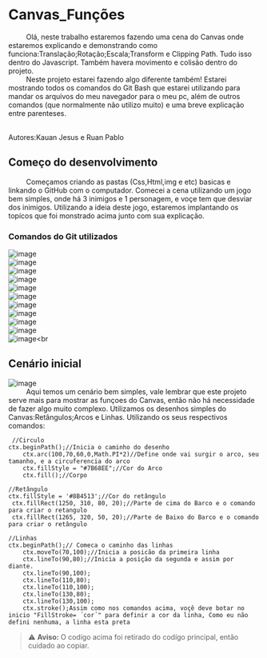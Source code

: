 # Canvas_Funções 
&nbsp;&nbsp;&nbsp;&nbsp;&nbsp;&nbsp;&nbsp;&nbsp;&nbsp;Olá, neste trabalho estaremos fazendo uma cena do Canvas onde estaremos explicando e demonstrando como funciona:Translação;Rotação;Escala;Transform e Clipping Path. Tudo isso dentro do Javascript. Também havera movimento e colisão dentro do projeto.<br>
&nbsp;&nbsp;&nbsp;&nbsp;&nbsp;&nbsp;&nbsp;&nbsp;&nbsp;Neste projeto estarei fazendo algo diferente também! Estarei mostrando todos os comandos do Git Bash que estarei utilizando para mandar os arquivos do meu navegador para o meu pc, além de outros comandos (que normalmente não utilizo muito) e uma breve explicação entre parenteses.

<br>
Autores:Kauan Jesus e Ruan Pablo

## Começo do desenvolvimento
&nbsp;&nbsp;&nbsp;&nbsp;&nbsp;&nbsp;&nbsp;&nbsp;&nbsp;Começamos criando as pastas (Css,Html,img e etc) basicas e linkando o GitHub com o computador. Comecei a cena utilizando um jogo bem simples, onde há 3 inimigos e 1 personagem, e voçe tem que desviar dos inimigos.  Utilizando a ideia deste jogo, estaremos implantando os topícos que foi monstrado acima junto com sua explicação.<br>
### Comandos do Git utilizados<br>
![image](https://github.com/RuanPSilva/Canvas_Funcoes/assets/127852225/4194e9cc-da18-431d-836a-290d6f578bdc)<br>
![image](https://github.com/RuanPSilva/Canvas_Funcoes/assets/127852225/a8ca5e4e-355d-407f-9bfe-bc1050efe41e)<br>
![image](https://github.com/RuanPSilva/Canvas_Funcoes/assets/127852225/d4ba7f39-4f38-408a-994f-739cf4ae2fde)<br>
![image](https://github.com/RuanPSilva/Canvas_Funcoes/assets/127852225/100269c2-6805-465a-b985-b475fd455a6b)<br>
![image](https://github.com/RuanPSilva/Canvas_Funcoes/assets/127852225/4a6a81c0-b763-4f49-9ee2-df2ef1126678)<br>
![image](https://github.com/RuanPSilva/Canvas_Funcoes/assets/127852225/e44105ae-b91e-4641-b756-f47cd78200d0)<br>
![image](https://github.com/RuanPSilva/Canvas_Funcoes/assets/127852225/84045ed3-c850-43be-8495-ffaf3c3c1f2a)<br>
![image](https://github.com/RuanPSilva/Canvas_Funcoes/assets/127852225/e636881f-0eb3-4ba2-9796-3fd76ddb353d)<br>
![image](https://github.com/RuanPSilva/Canvas_Funcoes/assets/127852225/548d3f42-eee8-4c1e-87e4-5f6746c44706)<br>
![image](https://github.com/RuanPSilva/Canvas_Funcoes/assets/127852225/99f64183-6875-44e8-9651-c9bf2bc9f626)<br>
![image](https://github.com/RuanPSilva/Canvas_Funcoes/assets/127852225/39314702-ef4b-46a9-93ad-10f437ea4a9f)<br
## Cenário inicial
![image](https://github.com/RuanPSilva/Canvas_Funcoes/assets/127852225/278bb76a-9236-485d-84fd-da2e71f0190d)<br>
&nbsp;&nbsp;&nbsp;&nbsp;&nbsp;&nbsp;&nbsp;&nbsp;&nbsp;Aqui temos um cenário bem simples, vale lembrar que este projeto serve mais para mostrar as funçoes do Canvas, então não há necessidade de fazer algo muito complexo. Utilizamos os desenhos simples do Canvas:Retângulos;Arcos e Linhas. Utilizando os seus respectivos comandos:

     //Circulo
    ctx.beginPath();//Inicia o caminho do desenho
		ctx.arc(100,70,60,0,Math.PI*2)//Define onde vai surgir o arco, seu tamanho, e a circuferencia do arco
		ctx.fillStyle = "#7B68EE";//Cor do Arco
		ctx.fill();//Corpo

    //Retângulo
    ctx.fillStyle = '#8B4513';//Cor do retângulo
	 ctx.fillRect(1250, 310, 80, 20);//Parte de cima do Barco e o comando para criar o retangulo
	 ctx.fillRect(1265, 320, 50, 20);//Parte de Baixo do Barco e o comando para criar o retângulo

    //Linhas
    ctx.beginPath();// Comeca o caminho das linhas
		ctx.moveTo(70,100);//Inicia a posicão da primeira linha
		ctx.lineTo(90,80);//Inicia a posição da segunda e assim por diante.
		ctx.lineTo(90,100);
		ctx.lineTo(110,80);
		ctx.lineTo(110,100);
		ctx.lineTo(130,80);
		ctx.lineTo(130,100);
		ctx.stroke();Assim como nos comandos acima, voçê deve botar no inicio "FillStroke= ´cor´" para definir a cor da linha, Como eu não defini nenhuma, a linha esta preta

 > ⚠️ **Aviso:** O codígo acima foi retirado do codígo principal, então cuidado ao copiar. 
		


